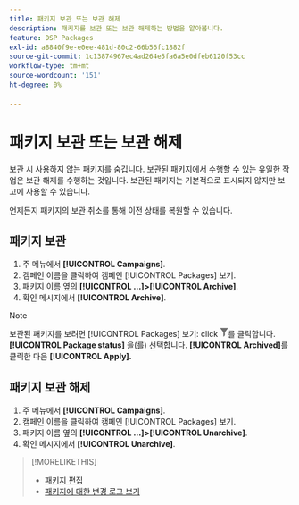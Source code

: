 ```yaml
---
title: 패키지 보관 또는 보관 해제
description: 패키지를 보관 또는 보관 해제하는 방법을 알아봅니다.
feature: DSP Packages
exl-id: a8840f9e-e0ee-481d-80c2-66b56fc1882f
source-git-commit: 1c13874967ec4ad264e5fa6a5e0dfeb6120f53cc
workflow-type: tm+mt
source-wordcount: '151'
ht-degree: 0%

---
```


# 패키지 보관 또는 보관 해제

보관 시 사용하지 않는 패키지를 숨깁니다. 보관된 패키지에서 수행할 수 있는 유일한 작업은 보관 해제를 수행하는 것입니다. 보관된 패키지는 기본적으로 표시되지 않지만 보고에 사용할 수 있습니다.

언제든지 패키지의 보관 취소를 통해 이전 상태를 복원할 수 있습니다.

## 패키지 보관

1. 주 메뉴에서 **[!UICONTROL Campaigns]**.
1. 캠페인 이름을 클릭하여 캠페인 [!UICONTROL Packages] 보기.
1. 패키지 이름 옆의  **[!UICONTROL ...]>[!UICONTROL Archive]**.
1. 확인 메시지에서 **[!UICONTROL Archive]**.

>[!NOTE]
>
>보관된 패키지를 보려면 [!UICONTROL Packages] 보기: click ![필터 단추](/help/dsp/assets/filter.png)를 클릭합니다. **[!UICONTROL Package status]** 을(를) 선택합니다. **[!UICONTROL Archived]**&#x200B;를 클릭한 다음 **[!UICONTROL Apply].**

## 패키지 보관 해제

1. 주 메뉴에서 **[!UICONTROL Campaigns]**.
1. 캠페인 이름을 클릭하여 캠페인 [!UICONTROL Packages] 보기.
1. 패키지 이름 옆의  **[!UICONTROL ...]>[!UICONTROL Unarchive]**.
1. 확인 메시지에서 **[!UICONTROL Unarchive]**.

>[!MORELIKETHIS]
>
>* [패키지 편집](package-edit.md)
>* [패키지에 대한 변경 로그 보기](package-change-log.md)

